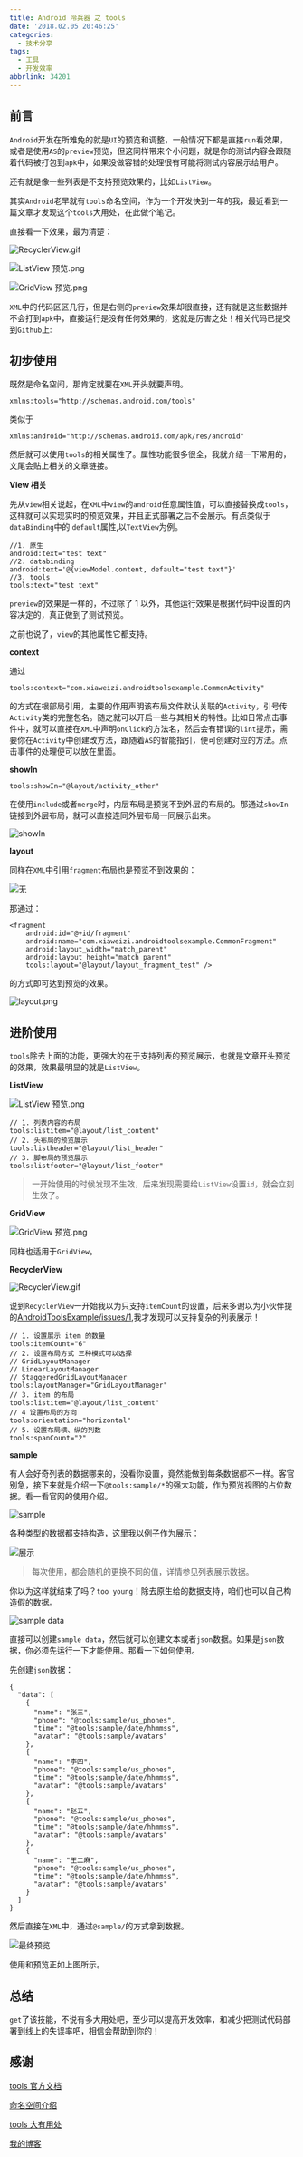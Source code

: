 ```yaml
---
title: Android 冷兵器 之 tools
date: '2018.02.05 20:46:25'
categories:
  - 技术分享
tags:
  - 工具
  - 开发效率
abbrlink: 34201
---
```


## 前言

`Android`开发在所难免的就是`UI`的预览和调整，一般情况下都是直接`run`看效果，或者是使用`AS`的`preview`预览，但这同样带来个小问题，就是你的测试内容会跟随着代码被打包到`apk`中，如果没做容错的处理很有可能将测试内容展示给用户。

还有就是像一些列表是不支持预览效果的，比如`ListView`。

<!-- more -->

其实`Android`老早就有`tools`命名空间，作为一个开发快到一年的我，最近看到一篇文章才发现这个`tools`大用处，在此做个笔记。

直接看一下效果，最为清楚：

![RecyclerView.gif](http://upload-images.jianshu.io/upload_images/4043475-4b0507d661130b3d.gif?imageMogr2/auto-orient/strip%7CimageView2/2/w/1240)

![ListView 预览.png](http://upload-images.jianshu.io/upload_images/4043475-d4d0aa1a853870c1.png?imageMogr2/auto-orient/strip%7CimageView2/2/w/1240)

![GridView 预览.png](http://upload-images.jianshu.io/upload_images/4043475-55f190ae724d6e32.png?imageMogr2/auto-orient/strip%7CimageView2/2/w/1240)

`XML`中的代码区区几行，但是右侧的`preview`效果却很直接，还有就是这些数据并不会打到`apk`中，直接运行是没有任何效果的，这就是厉害之处！相关代码已提交到`Github`上: 

<div class="github-widget" data-repo="xiaweizi/AndroidToolsExample"></div>

## 初步使用

既然是命名空间，那肯定就要在`XML`开头就要声明。

    xmlns:tools="http://schemas.android.com/tools"
    
类似于

    xmlns:android="http://schemas.android.com/apk/res/android"
    
然后就可以使用`tools`的相关属性了。属性功能很多很全，我就介绍一下常用的，文尾会贴上相关的文章链接。

**View 相关**

先从`view`相关说起，在`XML`中`view`的`android`任意属性值，可以直接替换成`tools`，这样就可以实现实时的预览效果，并且正式部署之后不会展示。有点类似于`dataBinding`中的 `default`属性,以`TextView`为例。
    
    //1. 原生
    android:text="test text"
    //2. databinding
    android:text='@{viewModel.content, default="test text"}'
    //3. tools
    tools:text="test text"
    
`preview`的效果是一样的，不过除了 1 以外，其他运行效果是根据代码中设置的内容决定的，真正做到了测试预览。

之前也说了，`view`的其他属性它都支持。

**context**

通过

    tools:context="com.xiaweizi.androidtoolsexample.CommonActivity"
    
的方式在根部局引用，主要的作用声明该布局文件默认关联的`Activity`，引号传`Activity`类的完整包名。随之就可以开启一些与其相关的特性。比如日常点击事件中，就可以直接在`XML`中声明`onClick`的方法名，然后会有错误的`lint`提示，需要你在`Activity`中创建改方法，跟随着`AS`的智能指引，便可创建对应的方法。点击事件的处理便可以放在里面。

**showIn**

    tools:showIn="@layout/activity_other"
    
在使用`include`或者`merge`时，内层布局是预览不到外层的布局的。那通过`showIn`链接到外层布局，就可以直接连同外层布局一同展示出来。

![showIn](http://upload-images.jianshu.io/upload_images/4043475-3e1ce6356b84a181.png?imageMogr2/auto-orient/strip%7CimageView2/2/w/1240)


**layout**

同样在`XML`中引用`fragment`布局也是预览不到效果的：

![无](http://upload-images.jianshu.io/upload_images/4043475-3851aafa5a627d4e.png?imageMogr2/auto-orient/strip%7CimageView2/2/w/1240)

那通过：

    <fragment
        android:id="@+id/fragment"
        android:name="com.xiaweizi.androidtoolsexample.CommonFragment"
        android:layout_width="match_parent"
        android:layout_height="match_parent"
        tools:layout="@layout/layout_fragment_test" />

的方式即可达到预览的效果。

![layout.png](http://upload-images.jianshu.io/upload_images/4043475-8fcbb971d5849ce5.png?imageMogr2/auto-orient/strip%7CimageView2/2/w/1240)

## 进阶使用

`tools`除去上面的功能，更强大的在于支持列表的预览展示，也就是文章开头预览的效果，效果最明显的就是`ListView`。

**ListView**

![ListView 预览.png](http://upload-images.jianshu.io/upload_images/4043475-d4d0aa1a853870c1.png?imageMogr2/auto-orient/strip%7CimageView2/2/w/1240)

    // 1. 列表内容的布局
    tools:listitem="@layout/list_content"
    // 2. 头布局的预览展示
    tools:listheader="@layout/list_header"
    // 3. 脚布局的预览展示
    tools:listfooter="@layout/list_footer"
    
> 一开始使用的时候发现不生效，后来发现需要给`ListView`设置`id`，就会立刻生效了。

**GridView**

![GridView 预览.png](http://upload-images.jianshu.io/upload_images/4043475-55f190ae724d6e32.png?imageMogr2/auto-orient/strip%7CimageView2/2/w/1240)

同样也适用于`GridView`。

**RecyclerView**

![RecyclerView.gif](http://upload-images.jianshu.io/upload_images/4043475-4b0507d661130b3d.gif?imageMogr2/auto-orient/strip%7CimageView2/2/w/1240)

说到`RecyclerView`一开始我以为只支持`itemCount`的设置，后来多谢以为小伙伴提的[AndroidToolsExample/issues/1](https://github.com/xiaweizi/AndroidToolsExample/issues/1),我才发现可以支持复杂的列表展示！

    // 1. 设置展示 item 的数量
    tools:itemCount="6"
    // 2. 设置布局方式 三种模式可以选择
    // GridLayoutManager
    // LinearLayoutManager
    // StaggeredGridLayoutManager
    tools:layoutManager="GridLayoutManager"
    // 3. item 的布局
    tools:listitem="@layout/list_content"
    // 4 设置布局的方向
    tools:orientation="horizontal"
    // 5. 设置布局横、纵的列数
    tools:spanCount="2"
    
**sample** 

有人会好奇列表的数据哪来的，没看你设置，竟然能做到每条数据都不一样。客官别急，接下来就是介绍一下`@tools:sample/*`的强大功能，作为预览视图的占位数据。看一看官网的使用介绍。

![sample](http://upload-images.jianshu.io/upload_images/4043475-e000658ceeea7530.png?imageMogr2/auto-orient/strip%7CimageView2/2/w/1240)

各种类型的数据都支持构造，这里我以例子作为展示：

![展示](http://upload-images.jianshu.io/upload_images/4043475-0088a7a62e7a0511.png?imageMogr2/auto-orient/strip%7CimageView2/2/w/1240)

> 每次使用，都会随机的更换不同的值，详情参见列表展示数据。

你以为这样就结束了吗？`too young`！除去原生给的数据支持，咱们也可以自己构造假的数据。

![sample data](http://upload-images.jianshu.io/upload_images/4043475-2a20ff2392642e85.png?imageMogr2/auto-orient/strip%7CimageView2/2/w/1240)

直接可以创建`sample data`，然后就可以创建文本或者`json`数据。如果是`json`数据，你必须先运行一下才能使用。那看一下如何使用。

先创建`json`数据：

    {
      "data": [
        {
          "name": "张三",
          "phone": "@tools:sample/us_phones",
          "time": "@tools:sample/date/hhmmss",
          "avatar": "@tools:sample/avatars"
        },
        {
          "name": "李四",
          "phone": "@tools:sample/us_phones",
          "time": "@tools:sample/date/hhmmss",
          "avatar": "@tools:sample/avatars"
        },
        {
          "name": "赵五",
          "phone": "@tools:sample/us_phones",
          "time": "@tools:sample/date/hhmmss",
          "avatar": "@tools:sample/avatars"
        },
        {
          "name": "王二麻",
          "phone": "@tools:sample/us_phones",
          "time": "@tools:sample/date/hhmmss",
          "avatar": "@tools:sample/avatars"
        }
      ]
    }

然后直接在`XML`中，通过`@sample/`的方式拿到数据。

![最终预览](http://upload-images.jianshu.io/upload_images/4043475-4eadb8c507756bbe.png?imageMogr2/auto-orient/strip%7CimageView2/2/w/1240)


使用和预览正如上图所示。

## 总结

`get`了该技能，不说有多大用处吧，至少可以提高开发效率，和减少把测试代码部署到线上的失误率吧，相信会帮助到你的！

## 感谢

[tools 官方文档](https://developer.android.google.cn/studio/write/tool-attributes.html)


[命名空间介绍](http://blog.csdn.net/p106786860/article/details/53943540)

[tools 大有用处](https://www.jianshu.com/p/2912bcba4465)

[我的博客](http://xiaweizi.cn)


